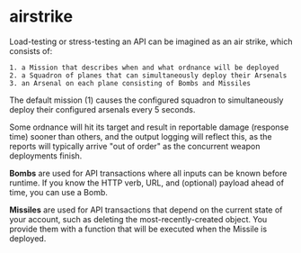 # airstrike
Load-testing or stress-testing an API can be imagined as an air strike, which
consists of:

    1. a Mission that describes when and what ordnance will be deployed
    2. a Squadron of planes that can simultaneously deploy their Arsenals
    3. an Arsenal on each plane consisting of Bombs and Missiles

The default mission (1) causes the configured squadron to simultaneously deploy
their configured arsenals every 5 seconds.

Some ordnance will hit its target and result in reportable damage (response time) sooner than others, and the output logging will reflect this, as the reports will typically arrive "out of order" as the concurrent weapon deployments finish.

**Bombs** are used for API transactions where all inputs can be known before
runtime. If you know the HTTP verb, URL, and (optional) payload ahead of time, you can use a Bomb.

**Missiles** are used for API transactions that depend on the current state of your
account, such as deleting the most-recently-created object. You provide them with a function that will be executed when the Missile is deployed.